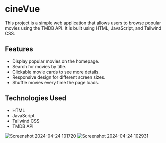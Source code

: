 # cineVue

This project is a simple web application that allows users to browse popular movies using the TMDB API. It is built using HTML, JavaScript, and Tailwind CSS.

## Features

- Display popular movies on the homepage.
- Search for movies by title.
- Clickable movie cards to see more details.
- Responsive design for different screen sizes.
- Shuffle movies every time the page loads.

## Technologies Used

- HTML
- JavaScript
- Tailwind CSS
- TMDB API

![Screenshot 2024-04-24 101720](https://github.com/vanshgarg110505/cineVue-Movie-App/assets/156638411/8697f4b3-9c1f-411a-95d8-896e0810cca0)
![Screenshot 2024-04-24 102931](https://github.com/vanshgarg110505/cineVue-Movie-App/assets/156638411/bf8d397a-4cba-4828-b233-2c18d0d164fe)

